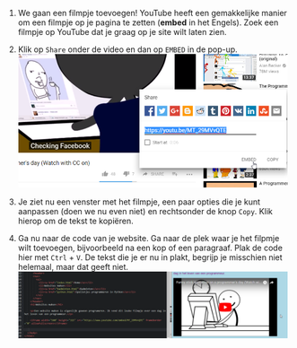 1. We gaan een filmpje toevoegen! YouTube heeft een gemakkelijke manier om een filmpje op je pagina te zetten (**embed** in het Engels). Zoek een filmpje op YouTube dat je graag op je site wilt laten zien.

2. Klik op `Share` onder de video en dan op `EMBED` in de pop-up.
![](/assets/youtube1.png)

3. Je ziet nu een venster met het filmpje, een paar opties die je kunt aanpassen (doen we nu even niet) en rechtsonder de knop `Copy`. Klik hierop om de tekst te kopiëren.

4. Ga nu naar de code van je website. Ga naar de plek waar je het filpmje wilt toevoegen, bijvoorbeeld na een kop of een paragraaf. Plak de code hier met `Ctrl` + `V`. De tekst die je er nu in plakt, begrijp je misschien niet helemaal, maar dat geeft niet.
![](/assets/youtube2.png)

